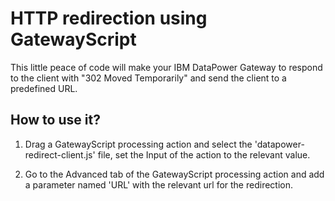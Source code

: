 # HTTP redirection using GatewayScript

This little peace of code will make your IBM DataPower Gateway to respond to the client with "302 Moved Temporarily" and send the client to a predefined URL.


## How to use it?

1. Drag a GatewayScript processing action and select the 'datapower-redirect-client.js' file, set the Input of the action to the relevant value.

1. Go to the Advanced tab of the GatewayScript processing action and add a parameter named 'URL' with the relevant url for the redirection.

